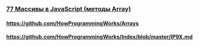 ### [77 Массивы в JavaScript (методы Array)](https://www.youtube.com/watch?v=D1kfYBkX9FE)

#### https://github.com/HowProgrammingWorks/Arrays

#### https://github.com/HowProgrammingWorks/Index/blob/master/IP9X.md

